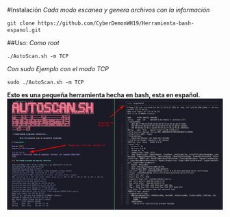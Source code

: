 #Instalación
*Cada modo escanea y genera archivos con la información*
```
git clone https://github.com/CyberDemonWH19/Herramienta-bash-espanol.git

```


##Uso:
*Como root*
```
./AutoScan.sh -m TCP
```
*Con sudo*
*Ejemplo con el modo TCP*

```
sudo ./AutoScan.sh -m TCP
```

**Esto es una pequeña herramienta hecha en bash, esta en español.**
 ![Imagen del panel de ayuda](AutoScansh.png)

